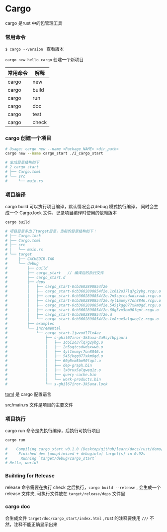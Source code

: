 # Cargo 

cargo 是rust 中的包管理工具

### 常用命令 

`$ cargo --version ` 查看版本

`cargo new hello_cargo` 创建一个新项目


常用命令 |	解释 |
--|--|
cargo | new    |	新建一个项目
cargo | build  |	编译构建项目
cargo | run    |	编译运行项目
cargo | doc    |	创建项目的文档
cargo | test   |	测试项目
cargo | check  |	与 run 命令一致，只是不会执行打包好的项目，他的执行速度要比cargo build 要快，因为它不会生成可执行文件

### cargo 创建一个项目 

```sh
# Usage: cargo new --name <Package_NAME> <dir_path>
cargo new --name cargo_start ./2_cargo_start

# 生成目录结构如下
# 2_cargo_start
# ├── Cargo.toml
# └── src
#     └── main.rs
```

### 项目编译

cargo build 可以执行项目编译，默认情况会以debug 模式执行编译， 同时会生成一个 Cargo.lock 文件，记录项目编译时使用的依赖版本

```sh 
cargo build 

# 项目目录多出了target目录，当前的目录结构如下：
# ├── Cargo.lock
# ├── Cargo.toml
# ├── src
# │   └── main.rs
# └── target
#     ├── CACHEDIR.TAG
#     └── debug
#         ├── build
#         ├── cargo_start   // 编译后的执行文件
#         ├── cargo_start.d
#         ├── deps
#         │   ├── cargo_start-0cb3602898854f2e
#         │   ├── cargo_start-0cb3602898854f2e.1c6i2o37lq7g2ybg.rcgu.o
#         │   ├── cargo_start-0cb3602898854f2e.2n5sgtcsdwdsxwwb.rcgu.o
#         │   ├── cargo_start-0cb3602898854f2e.4yl1mumyr7on8846.rcgu.o
#         │   ├── cargo_start-0cb3602898854f2e.545jkgg077xkm8gd.rcgu.o
#         │   ├── cargo_start-0cb3602898854f2e.60g5vm5bm90fqpt.rcgu.o
#         │   ├── cargo_start-0cb3602898854f2e.d
#         │   └── cargo_start-0cb3602898854f2e.lx8rux5alqweq1z.rcgu.o
#         ├── examples
#         └── incremental
#             └── cargo_start-1jwvodl7lx4az
#                 ├── s-ghil67iror-3k5axa-3a9syfbpjquri
#                 │   ├── 1c6i2o37lq7g2ybg.o
#                 │   ├── 2n5sgtcsdwdsxwwb.o
#                 │   ├── 4yl1mumyr7on8846.o
#                 │   ├── 545jkgg077xkm8gd.o
#                 │   ├── 60g5vm5bm90fqpt.o
#                 │   ├── dep-graph.bin
#                 │   ├── lx8rux5alqweq1z.o
#                 │   ├── query-cache.bin
#                 │   └── work-products.bin
#                 └── s-ghil67iror-3k5axa.lock
```

[toml](https://toml.io/en/) 是 cargo 配置语言

src/main.rs 文件是项目的主要文件

### 项目执行

cargo run 命令是先执行编译，后执行可执行项目

```sh
cargo run 

#    Compiling cargo_start v0.1.0 (Desktop/github/learn/docs/rust/demo/2_cargo_start)
#     Finished dev [unoptimized + debuginfo] target(s) in 0.92s
#      Running `target/debug/cargo_start`
# Hello, world!
```

### Building for Release

release 命令需要在执行 check 之后执行，`cargo build --release` , 会生成一个 release 文件夹, 可执行文件放在 `target/release/deps` 文件里


### cargo doc

会生成文件 `target/doc/cargo_start/index.html` , rust 的注释要使用 `///` 不然，注释不能正确显示出来